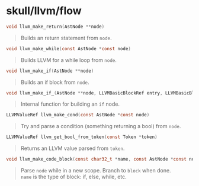 # skull/llvm/flow

```c
void llvm_make_return(AstNode **node)
```

> Builds an return statement from `node`.

```c
void llvm_make_while(const AstNode *const node)
```

> Builds LLVM for a while loop from `node`.

```c
void llvm_make_if(AstNode **node)
```

> Builds an if block from `node`.

```c
void llvm_make_if_(AstNode **node, LLVMBasicBlockRef entry, LLVMBasicBlockRef end)
```

> Internal function for building an `if` node.

```c
LLVMValueRef llvm_make_cond(const AstNode *const node)
```

> Try and parse a condition (something returning a bool) from `node`.

```c
LLVMValueRef llvm_get_bool_from_token(const Token *token)
```

> Returns an LLVM value parsed from `token`.

```c
void llvm_make_code_block(const char32_t *name, const AstNode *const node, LLVMBasicBlockRef block)
```

> Parse `node` while in a new scope. Branch to `block` when done.
> \
> `name` is the type of block: if, else, while, etc.


